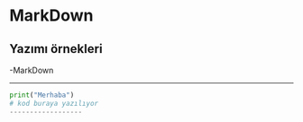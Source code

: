 # MarkDown
## Yazımı örnekleri

-MarkDown

-----------------
``` python
print("Merhaba")
# kod buraya yazılıyor
------------------

